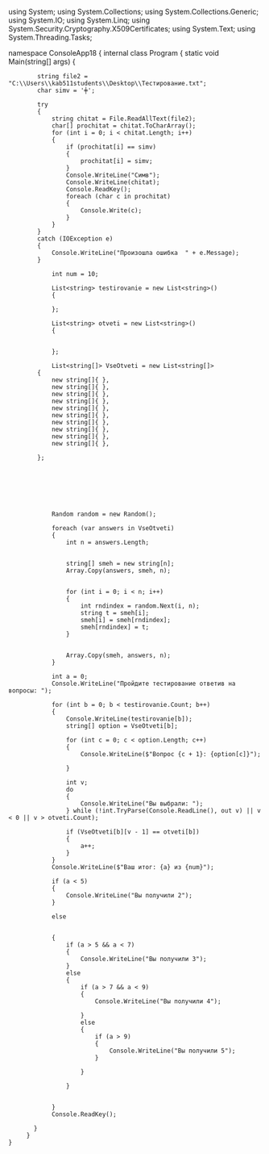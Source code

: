 using System;
using System.Collections;
using System.Collections.Generic;
using System.IO;
using System.Linq;
using System.Security.Cryptography.X509Certificates;
using System.Text;
using System.Threading.Tasks;

namespace ConsoleApp18
{
    internal class Program
    {
        static void Main(string[] args)
        {
            

            string file2 = "C:\\Users\\kab511students\\Desktop\\Тестирование.txt";
            char simv = '╪';

            try
            {
                string chitat = File.ReadAllText(file2);
                char[] prochitat = chitat.ToCharArray();
                for (int i = 0; i < chitat.Length; i++)
                {
                    if (prochitat[i] == simv)
                    {
                        prochitat[i] = simv;
                    }
                    Console.WriteLine("Симв");
                    Console.WriteLine(chitat);
                    Console.ReadKey();
                    foreach (char c in prochitat)
                    {
                        Console.Write(c);
                    }
                }
            }
            catch (IOException e)
            {
                Console.WriteLine("Произошла ошибка  " + e.Message);
            }

                int num = 10;

                List<string> testirovanie = new List<string>()
                {

                };

                List<string> otveti = new List<string>()
                {


                };

                List<string[]> VseOtveti = new List<string[]>
            {
                new string[]{ },
                new string[]{ },
                new string[]{ },
                new string[]{ },
                new string[]{ },
                new string[]{ },
                new string[]{ },
                new string[]{ },
                new string[]{ },
                new string[]{ },

            };







                Random random = new Random();

                foreach (var answers in VseOtveti)
                {
                    int n = answers.Length;


                    string[] smeh = new string[n];
                    Array.Copy(answers, smeh, n);


                    for (int i = 0; i < n; i++)
                    {
                        int rndindex = random.Next(i, n);
                        string t = smeh[i];
                        smeh[i] = smeh[rndindex];
                        smeh[rndindex] = t;
                    }


                    Array.Copy(smeh, answers, n);
                }

                int a = 0;
                Console.WriteLine("Пройдите тестирование ответив на вопросы: ");

                for (int b = 0; b < testirovanie.Count; b++)
                {
                    Console.WriteLine(testirovanie[b]);
                    string[] option = VseOtveti[b];

                    for (int c = 0; c < option.Length; c++)
                    {
                        Console.WriteLine($"Вопрос {c + 1}: {option[c]}");

                    }

                    int v;
                    do
                    {
                        Console.WriteLine("Вы выбрали: ");
                    } while (!int.TryParse(Console.ReadLine(), out v) || v < 0 || v > otveti.Count);

                    if (VseOtveti[b][v - 1] == otveti[b])
                    {
                        a++;
                    }
                }
                Console.WriteLine($"Ваш итог: {a} из {num}");

                if (a < 5)
                {
                    Console.WriteLine("Вы получили 2");
                }

                else


                {
                    if (a > 5 && a < 7)
                    {
                        Console.WriteLine("Вы получили 3");
                    }
                    else
                    {
                        if (a > 7 && a < 9)
                        {
                            Console.WriteLine("Вы получили 4");

                        }
                        else
                        {
                            if (a > 9)
                            {
                                Console.WriteLine("Вы получили 5");
                            }

                        }

                    }


                }
                Console.ReadKey();

           }
         }
    }
   



                       

            
                        

    

    
